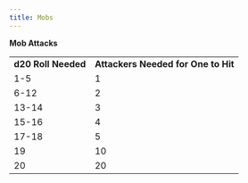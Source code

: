 ```yaml
---
title: Mobs
---
```


**Mob Attacks**

|                     |                                     |
|---------------------|-------------------------------------|
| **d20 Roll Needed** | **Attackers Needed for One to Hit** |
| 1-5                 | 1                                   |
| 6-12                | 2                                   |
| 13-14               | 3                                   |
| 15-16               | 4                                   |
| 17-18               | 5                                   |
| 19                  | 10                                  |
| 20                  | 20                                  |
